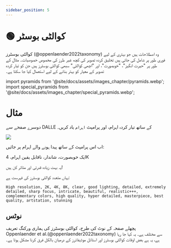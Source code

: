 ```yaml
---
sidebar_position: 5
---
```

# 🟢 کوالٹی بوسٹر

کوالٹی بوسٹرز (@oppenlaender2022taxonomy) وہ اصطلاحات ہیں جو بہتری کے لیے فوری طور پر شامل کی جاتی ہیں
تخلیق کردہ تصویر کی کچھ غیر طرز کی مخصوص خصوصیات۔ مثال کے طور پر "حیرت انگیز"، "خوبصورت"، اور "اچھی کوالٹی" سبھی کوالٹی بوسٹرز ہیں جن کو تیار کردہ تصویر کے معیار کو بہتر بنانے کے لیے استعمال کیا جا سکتا ہے۔

import pyramids from '@site/docs/assets/images_chapter/pyramids.webp';
import special_pyramids from '@site/docs/assets/images_chapter/special_pyramids.webp';

# مثال

دوسرے صفحے سے DALLE کے ساتھ تیار کردہ اہرام، اور پرامپٹ `اہرام` یاد کریں۔

<div style={{textAlign: 'center'}}>
   <img className="img-docs" src={pyramids} style={{width: "750px"}}/>
</div>

اب اس پرامپٹ کے ساتھ پیدا ہونے والے اہرام پر جائیں:

<AIInput>ایک خوبصورت، شاندار، ناقابل یقین اہرام، 4K</AIInput>

<div style={{textAlign: 'center'}}>
   <LazyLoadImage className="img-docs" src={special_pyramids} style={{width: "750px"}} />
</div>

یہ بہت زیادہ قدرتی اور متاثر کن ہیں!

یہاں متعدد کوالٹی بوسٹرز کی فہرست ہے:
```text
High resolution, 2K, 4K, 8K, clear, good lighting, detailed, extremely detailed, sharp focus, intricate, beautiful, realistic+++, complementary colors, high quality, hyper detailed, masterpiece, best quality, artstation, stunning
```

## نوٹس

پچھلے صفحہ کے نوٹ کی طرح، کوالٹی بوسٹرز کی ہماری ورکنگ تعریف Oppenlaender et al.(@oppenlaender2022taxonomy) سے مختلف ہے۔ یہ کہا جا رہا ہے، یہ ہے
بعض اوقات کوالٹی بوسٹرز اور اسٹائل موڈیفائرز کے درمیان بالکل فرق کرنا مشکل ہوتا ہے۔